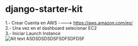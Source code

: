 # django-starter-kit

1.- Crear Cuenta en AWS ----> https://aws.amazon.com/es/ <br>
2.- Una vez en el dashboard selecionar EC2 <br>
3.- Iniciar Launch Instance <br>
![Alt text](/media/cap1.jpg?raw=true "Optional Title")
ASDSDSDSDSFSDFSDFDSF
